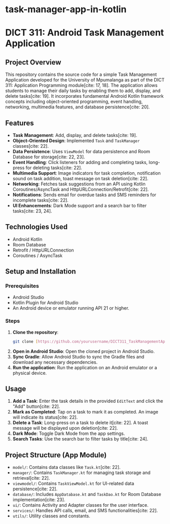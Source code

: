 # task-manager-app-in-kotlin 

# DICT 311: Android Task Management Application

## Project Overview
This repository contains the source code for a simple Task Management Application developed for the University of Mpumalanga as part of the DICT 311: Application Programming module[cite: 17, 18]. The application allows students to manage their daily tasks by enabling them to add, display, and delete tasks[cite: 19]. It incorporates fundamental Android Kotlin framework concepts including object-oriented programming, event handling, networking, multimedia features, and database persistence[cite: 20].

## Features
* **Task Management**: Add, display, and delete tasks[cite: 19].
* **Object-Oriented Design**: Implemented `Task` and `TaskManager` classes[cite: 22].
* **Data Persistence**: Uses `ViewModel` for data persistence and Room Database for storage[cite: 22, 23].
* **Event Handling**: Click listeners for adding and completing tasks, long-press for deleting tasks[cite: 22].
* **Multimedia Support**: Image indicators for task completion, notification sound on task addition, toast message on task deletion[cite: 22].
* **Networking**: Fetches task suggestions from an API using Kotlin Coroutines/AsyncTask and HttpURLConnection/Retrofit[cite: 22].
* **Notifications**: Sends email for overdue tasks and SMS reminders for incomplete tasks[cite: 22].
* **UI Enhancements**: Dark Mode support and a search bar to filter tasks[cite: 23, 24].

## Technologies Used
* Android Kotlin
* Room Database
* Retrofit / HttpURLConnection
* Coroutines / AsyncTask

## Setup and Installation

### Prerequisites
* Android Studio
* Kotlin Plugin for Android Studio
* An Android device or emulator running API 21 or higher.

### Steps
1.  **Clone the repository**:
    ```bash
    git clone [https://github.com/yourusername/DICT311_TaskManagementApp.git](https://github.com/yourusername/DICT311_TaskManagementApp.git)
    ```
2.  **Open in Android Studio**:
    Open the cloned project in Android Studio.
3.  **Sync Gradle**:
    Allow Android Studio to sync the Gradle files and download any necessary dependencies.
4.  **Run the application**:
    Run the application on an Android emulator or a physical device.

## Usage
1.  **Add a Task**: Enter the task details in the provided `EditText` and click the "Add" button[cite: 22].
2.  **Mark as Completed**: Tap on a task to mark it as completed. An image will indicate its status[cite: 22].
3.  **Delete a Task**: Long-press on a task to delete it[cite: 22]. A toast message will be displayed upon deletion[cite: 22].
4.  **Dark Mode**: Toggle Dark Mode from the app settings.
5.  **Search Tasks**: Use the search bar to filter tasks by title[cite: 24].

## Project Structure (App Module)
* `model/`: Contains data classes like `Task.kt`[cite: 22].
* `manager/`: Contains `TaskManager.kt` for managing task storage and retrieval[cite: 22].
* `viewmodel/`: Contains `TaskViewModel.kt` for UI-related data persistence[cite: 22].
* `database/`: Includes `AppDatabase.kt` and `TaskDao.kt` for Room Database implementation[cite: 23].
* `ui/`: Contains Activity and Adapter classes for the user interface.
* `services/`: Handles API calls, email, and SMS functionalities[cite: 22].
* `utils/`: Utility classes and constants.
